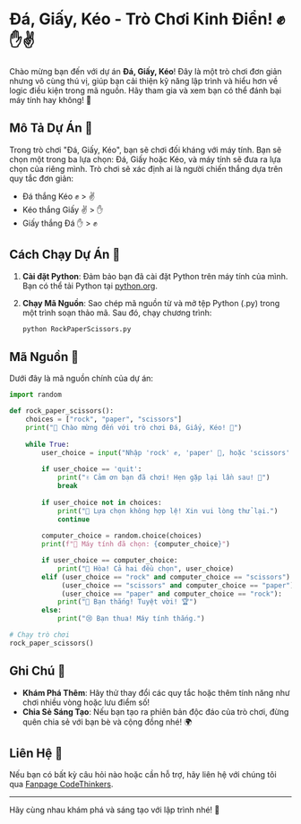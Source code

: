 # Đá, Giấy, Kéo - Trò Chơi Kinh Điển! ✊✋✌️

Chào mừng bạn đến với dự án **Đá, Giấy, Kéo**! Đây là một trò chơi đơn giản nhưng vô cùng thú vị, giúp bạn cải thiện kỹ năng lập trình và hiểu hơn về logic điều kiện trong mã nguồn. Hãy tham gia và xem bạn có thể đánh bại máy tính hay không! 💪

## Mô Tả Dự Án 📝

Trong trò chơi "Đá, Giấy, Kéo", bạn sẽ chơi đối kháng với máy tính. Bạn sẽ chọn một trong ba lựa chọn: Đá, Giấy hoặc Kéo, và máy tính sẽ đưa ra lựa chọn của riêng mình. Trò chơi sẽ xác định ai là người chiến thắng dựa trên quy tắc đơn giản:

- Đá thắng Kéo ✊ > ✌️
- Kéo thắng Giấy ✌️ > ✋
- Giấy thắng Đá ✋ > ✊

## Cách Chạy Dự Án 🚀

1. **Cài đặt Python**: Đảm bảo bạn đã cài đặt Python trên máy tính của mình. Bạn có thể tải Python tại [python.org](https://www.python.org/downloads/).

2. **Chạy Mã Nguồn**: Sao chép mã nguồn từ và mở tệp Python (.py) trong một trình soạn thảo mã. Sau đó, chạy chương trình:
   ```bash
   python RockPaperScissors.py
   ```

## Mã Nguồn 📄

Dưới đây là mã nguồn chính của dự án:

```python
import random

def rock_paper_scissors():
    choices = ["rock", "paper", "scissors"]
    print("🎉 Chào mừng đến với trò chơi Đá, Giấy, Kéo! 🎊")
    
    while True:
        user_choice = input("Nhập 'rock' ✊, 'paper' 📝, hoặc 'scissors' ✂️ (hoặc 'quit' để thoát): ").lower()
        
        if user_choice == 'quit':
            print("✌️ Cảm ơn bạn đã chơi! Hẹn gặp lại lần sau! 💖")
            break
        
        if user_choice not in choices:
            print("🚫 Lựa chọn không hợp lệ! Xin vui lòng thử lại.")
            continue
        
        computer_choice = random.choice(choices)
        print(f"🤖 Máy tính đã chọn: {computer_choice}")

        if user_choice == computer_choice:
            print("🤝 Hòa! Cả hai đều chọn", user_choice)
        elif (user_choice == "rock" and computer_choice == "scissors") or \
             (user_choice == "scissors" and computer_choice == "paper") or \
             (user_choice == "paper" and computer_choice == "rock"):
            print("🎉 Bạn thắng! Tuyệt vời! 🏆")
        else:
            print("😢 Bạn thua! Máy tính thắng.")

# Chạy trò chơi
rock_paper_scissors()
```

## Ghi Chú 📌

- **Khám Phá Thêm**: Hãy thử thay đổi các quy tắc hoặc thêm tính năng như chơi nhiều vòng hoặc lưu điểm số!
- **Chia Sẻ Sáng Tạo**: Nếu bạn tạo ra phiên bản độc đáo của trò chơi, đừng quên chia sẻ với bạn bè và cộng đồng nhé! 🌍

## Liên Hệ 🤝

Nếu bạn có bất kỳ câu hỏi nào hoặc cần hỗ trợ, hãy liên hệ với chúng tôi qua [Fanpage CodeThinkers](https://www.facebook.com/CodeThinkers).

---

Hãy cùng nhau khám phá và sáng tạo với lập trình nhé! 💖
```
